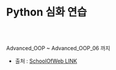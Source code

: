 <br>

# Python 심화 연습 

<br><br>

Advanced_OOP \~ Advanced_OOP_06 까지 

 - 출처 : [SchoolOfWeb LINK](http://schoolofweb.net/blog/posts/파이썬-oop-part-4-클래스-메소드와-스태틱-메소드-class-method-and-static-method/)

<br>